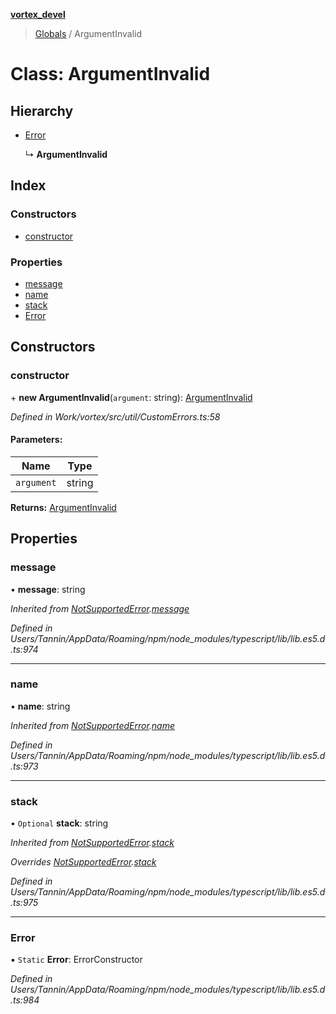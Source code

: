 **[vortex_devel](../README.md)**

> [Globals](../globals.md) / ArgumentInvalid

# Class: ArgumentInvalid

## Hierarchy

* [Error](notsupportederror.md#error)

  ↳ **ArgumentInvalid**

## Index

### Constructors

* [constructor](argumentinvalid.md#constructor)

### Properties

* [message](argumentinvalid.md#message)
* [name](argumentinvalid.md#name)
* [stack](argumentinvalid.md#stack)
* [Error](argumentinvalid.md#error)

## Constructors

### constructor

\+ **new ArgumentInvalid**(`argument`: string): [ArgumentInvalid](argumentinvalid.md)

*Defined in Work/vortex/src/util/CustomErrors.ts:58*

#### Parameters:

Name | Type |
------ | ------ |
`argument` | string |

**Returns:** [ArgumentInvalid](argumentinvalid.md)

## Properties

### message

•  **message**: string

*Inherited from [NotSupportedError](notsupportederror.md).[message](notsupportederror.md#message)*

*Defined in Users/Tannin/AppData/Roaming/npm/node_modules/typescript/lib/lib.es5.d.ts:974*

___

### name

•  **name**: string

*Inherited from [NotSupportedError](notsupportederror.md).[name](notsupportederror.md#name)*

*Defined in Users/Tannin/AppData/Roaming/npm/node_modules/typescript/lib/lib.es5.d.ts:973*

___

### stack

• `Optional` **stack**: string

*Inherited from [NotSupportedError](notsupportederror.md).[stack](notsupportederror.md#stack)*

*Overrides [NotSupportedError](notsupportederror.md).[stack](notsupportederror.md#stack)*

*Defined in Users/Tannin/AppData/Roaming/npm/node_modules/typescript/lib/lib.es5.d.ts:975*

___

### Error

▪ `Static` **Error**: ErrorConstructor

*Defined in Users/Tannin/AppData/Roaming/npm/node_modules/typescript/lib/lib.es5.d.ts:984*
